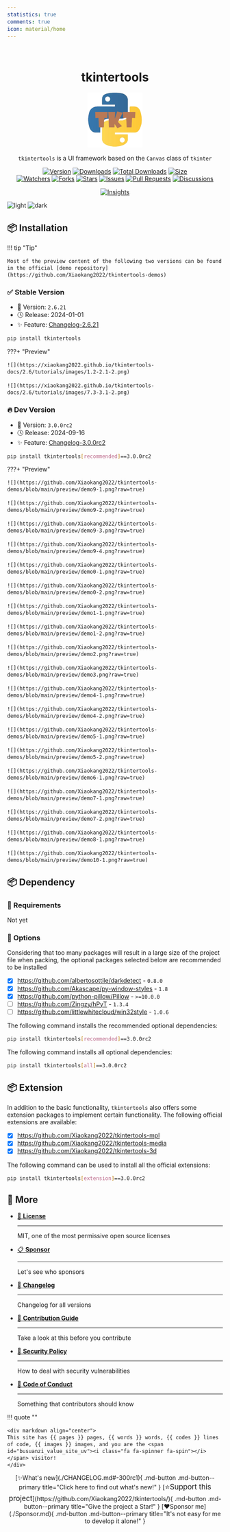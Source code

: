 ```yaml
---
statistics: true
comments: true
icon: material/home
---
```


<br/>

<h1 align="center">tkintertools</h1>

<p align="center"><img alt="logo" src="./logo.png" /></p>

<p align="center">
<code>tkintertools</code> is a UI framework based on the <code>Canvas</code> class of <code>tkinter</code>
</p>

<p align="center">
<a href="https://github.com/Xiaokang2022/tkintertools/releases"><img alt="Version" src="https://img.shields.io/github/v/release/Xiaokang2022/tkintertools?include_prereleases&logo=github&label=Version" title="Latest Version" /></a>
<a href="https://pypistats.org/packages/tkintertools"><img alt="Downloads" src="https://img.shields.io/pypi/dm/tkintertools?label=Downloads&logo=pypi&logoColor=skyblue" title="Downloads" /></a>
<a href="https://pepy.tech/project/tkintertools"><img alt="Total Downloads" src="https://img.shields.io/pepy/dt/tkintertools?logo=pypi&logoColor=gold&label=Total%20Downloads" title="Total Downloads" /></a>
<a href="https://github.com/Xiaokang2022/tkintertools"><img alt="Size" src="https://img.shields.io/github/languages/code-size/Xiaokang2022/tkintertools?label=Size&logo=github" title="Code Size"/></a>
<br/>
<a href="https://github.com/Xiaokang2022/tkintertools/watchers"><img alt="Watchers" src="https://img.shields.io/github/watchers/Xiaokang2022/tkintertools?label=Watchers&logo=github&style=flat" title="Watchers" /></a>
<a href="https://github.com/Xiaokang2022/tkintertools/forks"><img alt="Forks" src="https://img.shields.io/github/forks/Xiaokang2022/tkintertools?label=Forks&logo=github&style=flat" title="Forks" /></a>
<a href="https://github.com/Xiaokang2022/tkintertools/stargazers"><img alt="Stars" src="https://img.shields.io/github/stars/Xiaokang2022/tkintertools?label=Stars&color=gold&logo=github&style=flat" title="Stars" /></a>
<a href="https://github.com/Xiaokang2022/tkintertools/issues"><img alt="Issues" src="https://img.shields.io/github/issues/Xiaokang2022/tkintertools?label=Issues&logo=github" title="Issues" /></a>
<a href="https://github.com/Xiaokang2022/tkintertools/pulls"><img alt="Pull Requests" src="https://img.shields.io/github/issues-pr/Xiaokang2022/tkintertools?label=Pull%20Requests&logo=github" title="Pull Requests" /></a>
<a href="https://github.com/Xiaokang2022/tkintertools/discussions"><img alt="Discussions" src="https://img.shields.io/github/discussions/Xiaokang2022/tkintertools?label=Discussions&logo=github" title="Discussions" /></a>
</p>

<p align="center">
<a href="https://github.com/Xiaokang2022/tkintertools/pulse"><img alt="Insights" src="https://repobeats.axiom.co/api/embed/ab8fae686a5a96f91fa71c40c53c189310924f5e.svg" /></a>
</p>

![light](https://api.star-history.com/svg?repos=Xiaokang2022/tkintertools&type=Date&theme=light#only-light)
![dark](https://api.star-history.com/svg?repos=Xiaokang2022/tkintertools&type=Date&theme=dark#only-dark)

📦 Installation
----------------

!!! tip "Tip"

    Most of the preview content of the following two versions can be found in the official [demo repository](https://github.com/Xiaokang2022/tkintertools-demos)

### ✅ Stable Version

* 🔖 Version: `2.6.21`
* 🕓 Release: 2024-01-01
* ✨ Feature: [Changelog-2.6.21](./CHANGELOG.md#-2621)

```bash linenums="0"
pip install tkintertools
```

???+ "Preview"

    ![](https://xiaokang2022.github.io/tkintertools-docs/2.6/tutorials/images/1.2-2.1-2.png)

    ![](https://xiaokang2022.github.io/tkintertools-docs/2.6/tutorials/images/7.3-3.1-2.png)

### 🔥 Dev Version

* 🔖 Version: `3.0.0rc2`
* 🕓 Release: 2024-09-16
* ✨ Feature: [Changelog-3.0.0rc2](./CHANGELOG.md#-300rc2)

```bash linenums="0"
pip install tkintertools[recommended]==3.0.0rc2
```

???+ "Preview"

    ![](https://github.com/Xiaokang2022/tkintertools-demos/blob/main/preview/demo9-1.png?raw=true)

    ![](https://github.com/Xiaokang2022/tkintertools-demos/blob/main/preview/demo9-2.png?raw=true)

    ![](https://github.com/Xiaokang2022/tkintertools-demos/blob/main/preview/demo9-3.png?raw=true)

    ![](https://github.com/Xiaokang2022/tkintertools-demos/blob/main/preview/demo9-4.png?raw=true)

    ![](https://github.com/Xiaokang2022/tkintertools-demos/blob/main/preview/demo0-1.png?raw=true)

    ![](https://github.com/Xiaokang2022/tkintertools-demos/blob/main/preview/demo0-2.png?raw=true)

    ![](https://github.com/Xiaokang2022/tkintertools-demos/blob/main/preview/demo1-1.png?raw=true)

    ![](https://github.com/Xiaokang2022/tkintertools-demos/blob/main/preview/demo1-2.png?raw=true)

    ![](https://github.com/Xiaokang2022/tkintertools-demos/blob/main/preview/demo2.png?raw=true)

    ![](https://github.com/Xiaokang2022/tkintertools-demos/blob/main/preview/demo3.png?raw=true)

    ![](https://github.com/Xiaokang2022/tkintertools-demos/blob/main/preview/demo4-1.png?raw=true)

    ![](https://github.com/Xiaokang2022/tkintertools-demos/blob/main/preview/demo4-2.png?raw=true)

    ![](https://github.com/Xiaokang2022/tkintertools-demos/blob/main/preview/demo5-1.png?raw=true)

    ![](https://github.com/Xiaokang2022/tkintertools-demos/blob/main/preview/demo5-2.png?raw=true)

    ![](https://github.com/Xiaokang2022/tkintertools-demos/blob/main/preview/demo6-1.png?raw=true)

    ![](https://github.com/Xiaokang2022/tkintertools-demos/blob/main/preview/demo7-1.png?raw=true)

    ![](https://github.com/Xiaokang2022/tkintertools-demos/blob/main/preview/demo7-2.png?raw=true)

    ![](https://github.com/Xiaokang2022/tkintertools-demos/blob/main/preview/demo8-1.png?raw=true)

    ![](https://github.com/Xiaokang2022/tkintertools-demos/blob/main/preview/demo10-1.png?raw=true)

## 📦 Dependency

### 📌 Requirements

Not yet  

### 🎨 Options

Considering that too many packages will result in a large size of the project file when packing, the optional packages selected below are recommended to be installed

- [X] https://github.com/albertosottile/darkdetect - `0.8.0`
- [X] https://github.com/Akascape/py-window-styles - `1.8`
- [X] https://github.com/python-pillow/Pillow - `>=10.0.0`
- [ ] https://github.com/Zingzy/hPyT - `1.3.4`
- [ ] https://github.com/littlewhitecloud/win32style - `1.0.6`

The following command installs the recommended optional dependencies:

```bash linenums="0"
pip install tkintertools[recommended]==3.0.0rc2
```

The following command installs all optional dependencies:

```bash linenums="0"
pip install tkintertools[all]==3.0.0rc2
```

## 📦 Extension

In addition to the basic functionality, `tkintertools` also offers some extension packages to implement certain functionality. The following official extensions are available:

- [X] https://github.com/Xiaokang2022/tkintertools-mpl
- [X] https://github.com/Xiaokang2022/tkintertools-media
- [X] https://github.com/Xiaokang2022/tkintertools-3d

The following command can be used to install all the official extensions:

```bash linenums="0"
pip install tkintertools[extension]==3.0.0rc2
```

## 👀 More

<div class="grid cards" markdown>

-   [📑 **License**](./LICENSE.md)

    ***

    MIT, one of the most permissive open source licenses

-   [📋 **Sponsor**](./Sponsor.md)

    ***

    Let's see who sponsors

-   [📘 **Changelog**](./CHANGELOG.md)

    ***

    Changelog for all versions

-   [📗 **Contribution Guide**](./CONTRIBUTING.md)

    ***

    Take a look at this before you contribute

-   [📕 **Security Policy**](./SECURITY.md)

    ***

    How to deal with security vulnerabilities

-   [📙 **Code of Conduct**](./CODE_OF_CONDUCT.md)

    ***

    Something that contributors should know

</div>

!!! quote ""

    <div markdown align="center">
    This site has {{ pages }} pages, {{ words }} words, {{ codes }} lines of code, {{ images }} images, and you are the <span id="busuanzi_value_site_uv"><i class="fa fa-spinner fa-spin"></i></span> visitor!
    </div>

<div align="center" markdown>
[✨What's new](./CHANGELOG.md#-300rc1){ .md-button .md-button--primary title="Click here to find out what's new!" }
[<big>⭐Support this project</big>](https://github.com/Xiaokang2022/tkintertools/){ .md-button .md-button--primary title="Give the project a Star!" }
[❤️Sponsor me](./Sponsor.md){ .md-button .md-button--primary title="It's not easy for me to develop it alone!" }
</div>
